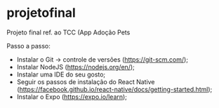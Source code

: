 # projetofinal
Projeto final ref. ao TCC (App Adoção Pets

Passo a passo:

- Instalar o Git -> controle de versões (https://git-scm.com/);
- Instalar NodeJS (https://nodejs.org/en/);
- Instalar uma IDE do seu gosto;
- Seguir os passos de instalação do React Native (https://facebook.github.io/react-native/docs/getting-started.html);
- Instalar o Expo (https://expo.io/learn);
